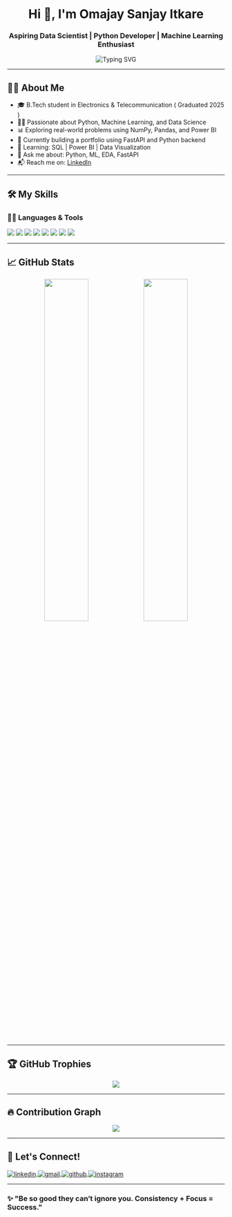 <h1 align="center">Hi 👋, I'm Omajay Sanjay Itkare</h1>
<h3 align="center">Aspiring Data Scientist | Python Developer | Machine Learning Enthusiast</h3>

<p align="center">
  <img src="https://readme-typing-svg.demolab.com?font=Fira+Code&duration=3000&pause=1000&center=true&vCenter=true&width=435&lines=Graduated+Engineering+Student;Python+%7C+ML+%7C+Data+Science+Lover;Always+learning+new+things+%F0%9F%93%9A" alt="Typing SVG" />
</p>

---

## 🧑‍💻 About Me

- 🎓 B.Tech student in Electronics & Telecommunication ( Graduated 2025 )
- 👨‍💻 Passionate about Python, Machine Learning, and Data Science  
- 📊 Exploring real-world problems using NumPy, Pandas, and Power BI  
- 🚀 Currently building a portfolio using FastAPI and Python backend  
- 🌱 Learning: SQL | Power BI | Data Visualization  
- 💬 Ask me about: Python, ML, EDA, FastAPI  
- 📬 Reach me on: [LinkedIn](https://www.linkedin.com/in/omajay-itkare/)


---

## 🛠️ My Skills

### 👨‍💻 Languages & Tools

<p align="left">
  <img src="https://img.shields.io/badge/Python-3670A0?style=for-the-badge&logo=python&logoColor=white"/>
  <img src="https://img.shields.io/badge/Numpy-013243?style=for-the-badge&logo=numpy&logoColor=white"/>
  <img src="https://img.shields.io/badge/Pandas-150458?style=for-the-badge&logo=pandas&logoColor=white"/>
  <img src="https://img.shields.io/badge/Matplotlib-004d7a?style=for-the-badge&logo=plotly&logoColor=white"/>
  <img src="https://img.shields.io/badge/Scikit--Learn-F7931E?style=for-the-badge&logo=scikit-learn&logoColor=white"/>
  <img src="https://img.shields.io/badge/FastAPI-009688?style=for-the-badge&logo=fastapi&logoColor=white"/>
  <img src="https://img.shields.io/badge/MySQL-00758F?style=for-the-badge&logo=mysql&logoColor=white"/>
  <img src="https://img.shields.io/badge/Power%20BI-F2C811?style=for-the-badge&logo=powerbi&logoColor=black"/>
</p>

---

## 📈 GitHub Stats

<p align="center">
  <img src="https://github-readme-stats.vercel.app/api?username=omitkare&show_icons=true&theme=radical" width="45%" />
  <img src="https://github-readme-streak-stats.herokuapp.com/?user=omitkare&theme=radical" width="45%" />
</p>

---

## 🏆 GitHub Trophies

<p align="center">
  <img src="https://github-profile-trophy.vercel.app/?username=omitkare&theme=radical&no-frame=true&title=Stars,Followers,Commits,Repositories" />
</p>

---

## 🔥 Contribution Graph

<p align="center">
  <img src="https://github-readme-activity-graph.vercel.app/graph?username=omitkare&theme=react-dark&area=true&hide_border=true" />
</p>

---

## 🔗 Let's Connect!

<p align="left">
  <a href="https://www.linkedin.com/in/omajay-itkare/" target="blank">
    <img align="center" src="https://img.shields.io/badge/LinkedIn-blue?style=for-the-badge&logo=linkedin&logoColor=white" alt="linkedin" />
  </a>
  <a href="mailto:itkareomajay@gmail.com">
    <img align="center" src="https://img.shields.io/badge/Gmail-D14836?style=for-the-badge&logo=gmail&logoColor=white" alt="gmail" />
  </a>
  <a href="https://github.com/omitkare" target="blank">
    <img align="center" src="https://img.shields.io/badge/GitHub-181717?style=for-the-badge&logo=github&logoColor=white" alt="github" />
  </a>
  <a href="https://www.instagram.com/omajay_itkare" target="blank">
    <img align="center" src="https://img.shields.io/badge/Instagram-E4405F?style=for-the-badge&logo=instagram&logoColor=white" alt="instagram" />
  </a>
</p>

---

### ✨ "Be so good they can’t ignore you. Consistency + Focus = Success."

